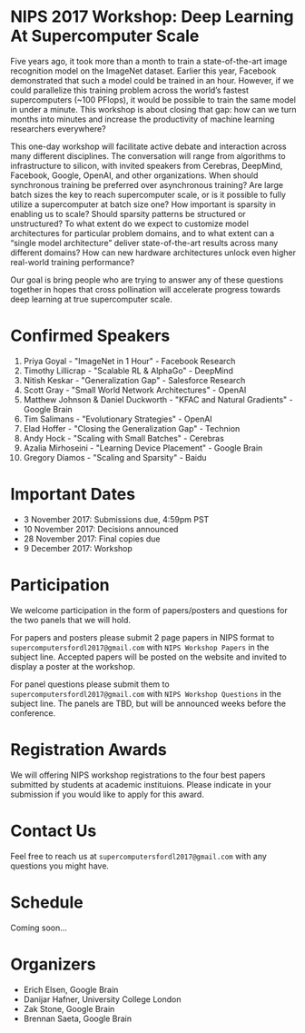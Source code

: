 # NIPS 2017 Workshop: Deep Learning At Supercomputer Scale

Five years ago, it took more than a month to train a state-of-the-art image recognition model on the ImageNet dataset. Earlier this year, Facebook demonstrated that such a model could be trained in an hour. However, if we could parallelize this training problem across the world’s fastest supercomputers (~100 PFlops), it would be possible to train the same model in under a minute. This workshop is about closing that gap: how can we turn months into minutes and increase the productivity of machine learning researchers everywhere?

This one-day workshop will facilitate active debate and interaction across many different disciplines. The conversation will range from algorithms to infrastructure to silicon, with invited speakers from Cerebras, DeepMind, Facebook, Google, OpenAI, and other organizations. When should synchronous training be preferred over asynchronous training? Are large batch sizes the key to reach supercomputer scale, or is it possible to fully utilize a supercomputer at batch size one? How important is sparsity in enabling us to scale? Should sparsity patterns be structured or unstructured? To what extent do we expect to customize model architectures for particular problem domains, and to what extent can a “single model architecture” deliver state-of-the-art results across many different domains? How can new hardware architectures unlock even higher real-world training performance?

Our goal is bring people who are trying to answer any of these questions together in hopes that cross pollination will accelerate progress towards deep learning at true supercomputer scale.

# Confirmed Speakers

1. Priya Goyal - "ImageNet in 1 Hour" - Facebook Research
2. Timothy Lillicrap - "Scalable RL & AlphaGo" - DeepMind
3. Nitish Keskar - "Generalization Gap" - Salesforce Research
4. Scott Gray - "Small World Network Architectures" - OpenAI
5. Matthew Johnson & Daniel Duckworth - "KFAC and Natural Gradients" - Google Brain
6. Tim Salimans - "Evolutionary Strategies" - OpenAI
7. Elad Hoffer - "Closing the Generalization Gap" - Technion
8. Andy Hock - "Scaling with Small Batches" - Cerebras
9. Azalia Mirhoseini - "Learning Device Placement" - Google Brain
10. Gregory Diamos - "Scaling and Sparsity" - Baidu

# Important Dates

* 3 November 2017: Submissions due, 4:59pm PST
* 10 November 2017: Decisions announced
* 28 November 2017: Final copies due
* 9 December 2017: Workshop

# Participation

We welcome participation in the form of papers/posters and questions for the two panels that we will hold.  

For papers and posters please submit 2 page papers in NIPS format to `supercomputersfordl2017@gmail.com` with `NIPS Workshop Papers` in the subject line.  Accepted papers will be posted on the website and invited to display a poster at the workshop.

For panel questions please submit them to `supercomputersfordl2017@gmail.com` with `NIPS Workshop Questions` in the subject line.  The panels are TBD, but will be announced weeks before the conference.

# Registration Awards

We will offering NIPS workshop registrations to the four best papers submitted by students at academic instituions.  Please indicate in your submission if you would like to apply for this award.

# Contact Us

Feel free to reach us at `supercomputersfordl2017@gmail.com` with any questions you might have.

# Schedule
Coming soon...

# Organizers
* Erich Elsen, Google Brain
* Danijar Hafner, University College London
* Zak Stone, Google Brain
* Brennan Saeta, Google Brain
